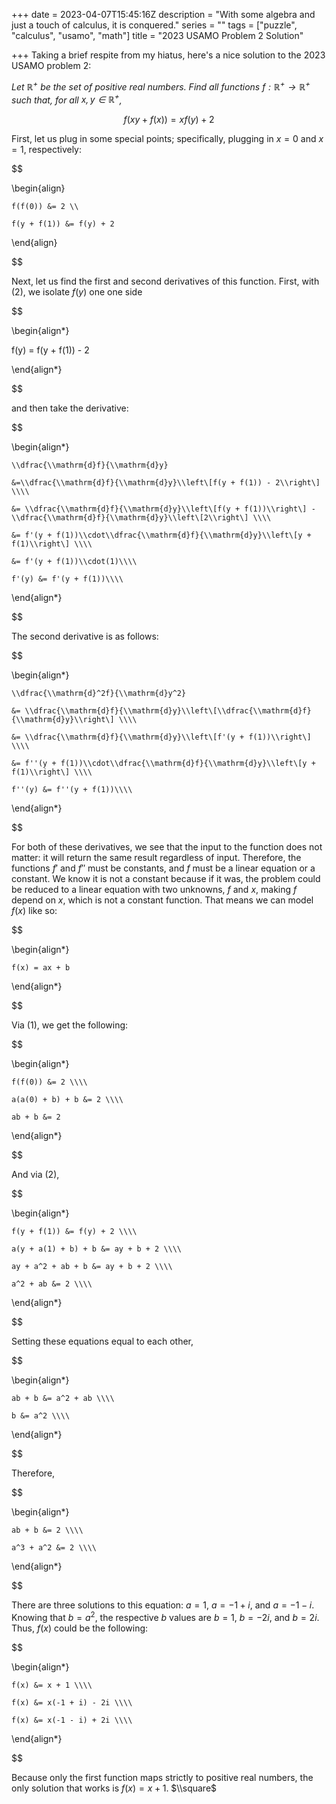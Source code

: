 +++
date = 2023-04-07T15:45:16Z
description = "With some algebra and just a touch of calculus, it is conquered."
series = ""
tags = ["puzzle", "calculus", "usamo", "math"]
title = "2023 USAMO Problem 2 Solution"

+++
Taking a brief respite from my hiatus, here's a nice solution to the 2023 USAMO problem 2:

_Let $\mathbb{R}^{+}$ be the set of positive real numbers. Find all functions $f:\mathbb{R}^{+}\rightarrow\mathbb{R}^{+}$ such that, for all $x, y \in \mathbb{R}^{+}$,_

$$f(xy + f(x)) = xf(y) + 2$$

First, let us plug in some special points; specifically, plugging in $x=0$ and $x=1$, respectively:

$$

\begin{align}

    f(f(0)) &= 2 \\

    f(y + f(1)) &= f(y) + 2

\end{align}

$$

Next, let us find the first and second derivatives of this function. First, with (2), we isolate $f(y)$ one one side

$$

\begin{align*}

   f(y) = f(y + f(1)) - 2

\end{align*}

$$

and then take the derivative:

$$

\begin{align*}

    \\dfrac{\\mathrm{d}f}{\\mathrm{d}y}

    &=\\dfrac{\\mathrm{d}f}{\\mathrm{d}y}\\left\[f(y + f(1)) - 2\\right\] \\\\

    &= \\dfrac{\\mathrm{d}f}{\\mathrm{d}y}\\left\[f(y + f(1))\\right\] - \\dfrac{\\mathrm{d}f}{\\mathrm{d}y}\\left\[2\\right\] \\\\

    &= f'(y + f(1))\\cdot\\dfrac{\\mathrm{d}f}{\\mathrm{d}y}\\left\[y + f(1)\\right\] \\\\

    &= f'(y + f(1))\\cdot(1)\\\\

    f'(y) &= f'(y + f(1))\\\\

\end{align*}

$$

The second derivative is as follows:

$$

\begin{align*}

    \\dfrac{\\mathrm{d}^2f}{\\mathrm{d}y^2}

    &= \\dfrac{\\mathrm{d}f}{\\mathrm{d}y}\\left\[\\dfrac{\\mathrm{d}f}{\\mathrm{d}y}\\right\] \\\\

    &= \\dfrac{\\mathrm{d}f}{\\mathrm{d}y}\\left\[f'(y + f(1))\\right\] \\\\

    &= f''(y + f(1))\\cdot\\dfrac{\\mathrm{d}f}{\\mathrm{d}y}\\left\[y + f(1)\\right\] \\\\

    f''(y) &= f''(y + f(1))\\\\

\end{align*}

$$

For both of these derivatives, we see that the input to the function does not matter: it will return the same result regardless of input. Therefore, the functions $f'$ and $f''$ must be constants, and $f$ must be a linear equation or a constant. We know it is not a constant because if it was, the problem could be reduced to a linear equation with two unknowns, $f$ and $x$, making $f$ depend on $x$, which is not a constant function. That means we can model $f(x)$ like so:

$$

\begin{align*}

    f(x) = ax + b

\end{align*}

$$

Via (1), we get the following: 

$$

\\begin{align*}

    f(f(0)) &= 2 \\\\

    a(a(0) + b) + b &= 2 \\\\

    ab + b &= 2

\\end{align*}

$$

And via (2), 

$$

\\begin{align*}

    f(y + f(1)) &= f(y) + 2 \\\\

    a(y + a(1) + b) + b &= ay + b + 2 \\\\

    ay + a^2 + ab + b &= ay + b + 2 \\\\

    a^2 + ab &= 2 \\\\

\\end{align*}

$$

Setting these equations equal to each other,

$$

\\begin{align*}

    ab + b &= a^2 + ab \\\\

    b &= a^2 \\\\

\\end{align*}

$$

Therefore, 

$$

\\begin{align*}

    ab + b &= 2 \\\\

    a^3 + a^2 &= 2 \\\\

\\end{align*}

$$

There are three solutions to this equation: $a = 1$, $a = -1 + i$, and $a = -1 - i$. Knowing that $b = a^2$, the respective $b$ values are $b = 1$, $b = -2i$, and $b = 2i$. Thus, $f(x)$ could be the following:

$$

\\begin{align*}

    f(x) &= x + 1 \\\\

    f(x) &= x(-1 + i) - 2i \\\\

    f(x) &= x(-1 - i) + 2i \\\\

\\end{align*}

$$

Because only the first function maps strictly to positive real numbers, the only solution that works is $f(x) = x + 1$. $\\square$